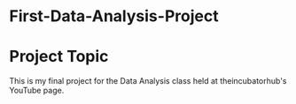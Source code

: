 # First-Data-Analysis-Project
# Project Topic
This is my final project for the Data Analysis class held at theincubatorhub's YouTube page.

